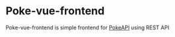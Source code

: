 # Poke-vue-frontend

Poke-vue-frontend is simple frontend for [PokeAPI](https://pokeapi.co/) using REST API
